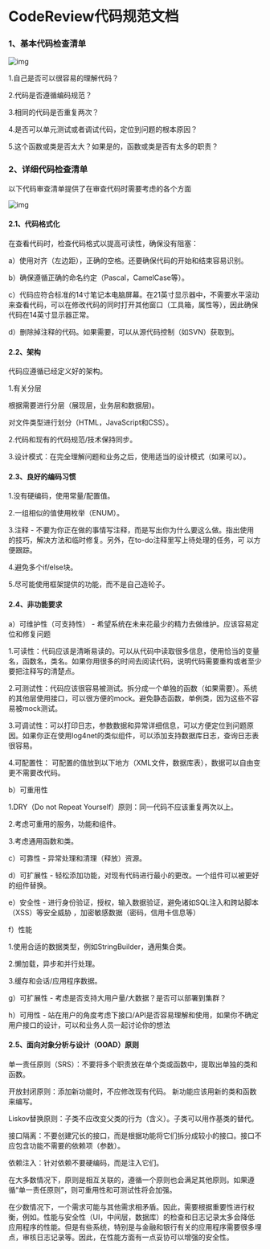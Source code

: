 # CodeReview代码规范文档

### **1、基本代码检查清单**

![img](https:////upload-images.jianshu.io/upload_images/1489654-d5e7408ffe58b756.jpg?imageMogr2/auto-orient/strip|imageView2/2/w/640/format/webp)

1.自己是否可以很容易的理解代码？

2.代码是否遵循编码规范？

3.相同的代码是否重复两次？

4.是否可以单元测试或者调试代码，定位到问题的根本原因？

5.这个函数或类是否太大？如果是的，函数或类是否有太多的职责？

### **2、详细代码检查清单**

以下代码审查清单提供了在审查代码时需要考虑的各个方面

![img](https:////upload-images.jianshu.io/upload_images/1489654-1ebb0890759b2f23.jpg?imageMogr2/auto-orient/strip|imageView2/2/w/640/format/webp)

#### **2.1、代码格式化**

在查看代码时，检查代码格式以提高可读性，确保没有阻塞：

a）使用对齐（左边距），正确的空格。还要确保代码的开始和结束容易识别。

b）确保遵循正确的命名约定（Pascal，CamelCase等）。

c）代码应符合标准的14寸笔记本电脑屏幕。在21英寸显示器中，不需要水平滚动来查看代码，可以在修改代码的同时打开其他窗口（工具箱，属性等），因此确保代码在14英寸显示器正常。

d）删除掉注释的代码。如果需要，可以从源代码控制（如SVN）获取到。



#### **2.2、架构**

代码应遵循已经定义好的架构。

1.有关分层

根据需要进行分层（展现层，业务层和数据层)。

对文件类型进行划分（HTML，JavaScript和CSS）。

2.代码和现有的代码规范/技术保持同步。

3.设计模式：在完全理解问题和业务之后，使用适当的设计模式（如果可以）。



#### **2.3、良好的编码习惯**

1.没有硬编码，使用常量/配置值。

2.一组相似的值使用枚举（ENUM）。

3.注释 - 不要为你正在做的事情写注释，而是写出你为什么要这么做。指出使用 的技巧，解决方法和临时修复。另外，在to-do注释里写上待处理的任务，可     以方便跟踪。

4.避免多个if/else块。

5.尽可能使用框架提供的功能，而不是自己造轮子。



#### **2.4、非功能要求**

a）可维护性（可支持性） - 希望系统在未来花最少的精力去做维护。应该容易定位和修复问题

1.可读性：代码应该是清晰易读的。可以从代码中读取很多信息，使用恰当的变量名，函数名，类名。如果你用很多的时间去阅读代码，说明代码需要重构或者至少要把注释写的清楚点。

2.可测试性：代码应该很容易被测试。拆分成一个单独的函数（如果需要）。系统的其他层使用接口，可以很方便的mock。避免静态函数，单例类，因为这些不容易被mock测试。

3.可调试性：可以打印日志，参数数据和异常详细信息，可以方便定位到问题原因。如果你正在使用log4net的类似组件，可以添加支持数据库日志，查询日志表很容易。

4.可配置性： 可配置的值放到以下地方（XML文件，数据库表），数据可以自由变更不需要改代码。

b）可重用性

1.DRY（Do not Repeat Yourself）原则：同一代码不应该重复两次以上。

2.考虑可重用的服务，功能和组件。

3.考虑通用函数和类。

c）可靠性 - 异常处理和清理（释放）资源。

d）可扩展性 - 轻松添加功能，对现有代码进行最小的更改。一个组件可以被更好的组件替换。

e）安全性 - 进行身份验证，授权，输入数据验证，避免诸如SQL注入和跨站脚本（XSS）等安全威胁 ，加密敏感数据（密码，信用卡信息等）

f）性能

1.使用合适的数据类型，例如StringBuilder，通用集合类。

2.懒加载，异步和并行处理。

3.缓存和会话/应用程序数据。

g）可扩展性 - 考虑是否支持大用户量/大数据？是否可以部署到集群？

h）可用性 - 站在用户的角度考虑下接口/API是否容易理解和使用，如果你不确定用户接口的设计，可以和业务人员一起讨论你的想法



#### **2.5、面向对象分析与设计（OOAD）原则**

单一责任原则（SRS）：不要将多个职责放在单个类或函数中，提取出单独的类和函数。

开放封闭原则：添加新功能时，不应修改现有代码。 新功能应该用新的类和函数来编写。

Liskov替换原则：子类不应改变父类的行为（含义）。子类可以用作基类的替代。

接口隔离：不要创建冗长的接口，而是根据功能将它们拆分成较小的接口。接口不应包含功能不需要的依赖项（参数）。

依赖注入：针对依赖不要硬编码，而是注入它们。

在大多数情况下，原则是相互关联的，遵循一个原则也会满足其他原则。如果遵循“单一责任原则”，则可重用性和可测试性将会加强。

在少数情况下，一个需求可能与其他需求相矛盾。因此，需要根据重要性进行权衡，例如。性能与安全性（UI，中间层，数据库）的检查和日志记录太多会降低应用程序的性能。但是有些系统，特别是与金融和银行有关的应用程序需要很多埋点，审核日志记录等。因此，在性能方面有一点妥协可以增强的安全性。